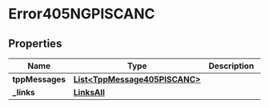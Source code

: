 # Error405NGPISCANC

## Properties
Name | Type | Description | Notes
------------ | ------------- | ------------- | -------------
**tppMessages** | [**List&lt;TppMessage405PISCANC&gt;**](TppMessage405PISCANC.md) |  |  [optional]
**_links** | [**LinksAll**](LinksAll.md) |  |  [optional]
